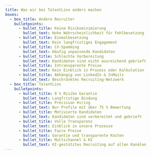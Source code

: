 ```yaml
---
title: Was wir bei TalentLinx anders machen
boxes:
  - box_title: Andere Recruiter
    bulletpoints:
      - bullet_title: Keine Risikominimierung
        bullet_text: Hohe Wahrscheinlichkeit für Fehlbesetzung
      - bullet_title: Einmalbesetzung
        bullet_text: Kein langfristiges Engagement
      - bullet_title: CV-Spamming
        bullet_text: Häufig unpassende Kandidaten
      - bullet_title: Schlechte Vorbereitung
        bullet_text: Kandidaten sind nicht ausreichend gebrieft
      - bullet_title: Intransparente Preise
        bullet_text: Kein Einblick in Prozess oder Kalkulation
      - bullet_title: Abhängig von LinkedIn & InMails
        bullet_text: Beschränktes Recruiting-Netzwerk
  - box_title: TalentLinx
    bulletpoints:
      - bullet_title: 0 % Risiko Garantie
        bullet_text: Langfristige Bindung
      - bullet_title: Precision Hiring
        bullet_text: Nur Profile mit über 75 % Bewertung
      - bullet_title: Motivierte Kandidaten
        bullet_text: Kandidaten sind vorbereitet und gebrieft
      - bullet_title: Volle Transparenz
        bullet_text: Einblick in unsere Prozesse
      - bullet_title: Faire Preise
        bullet_text: Garantie und transparente Kosten
      - bullet_title: Multichannel & KI
        bullet_text: KI-gestütztes Recruiting auf allen Kanälen
---
```

